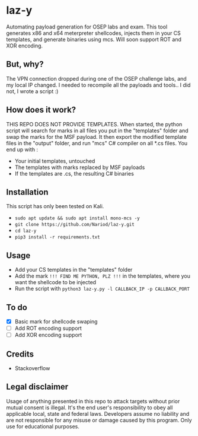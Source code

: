 # laz-y
Automating payload generation for OSEP labs and exam. This tool generates x86 and x64 meterpreter shellcodes, injects them in your CS templates, and generate binaries using mcs. Will soon support ROT and XOR encoding.

## But, why?
The VPN connection dropped during one of the OSEP challenge labs, and my local IP changed. I needed to recompile all the payloads and tools.. I did not, I wrote a script :) 

## How does it work?
THIS REPO DOES NOT PROVIDE TEMPLATES.
When started, the python script will search for marks in all files you put in the "templates" folder and swap the marks for the MSF payload. It then export the modified template files in the "output" folder, and run "mcs" C# compiler on all *.cs files.
You end up with :
* Your initial templates, untouched
* The templates with marks replaced by MSF payloads
* If the templates are .cs, the resulting C# binaries

## Installation
This script has only been tested on Kali.
* `sudo apt update && sudo apt install mono-mcs -y`
* `git clone https://github.com/Nariod/laz-y.git`
* `cd laz-y`
* `pip3 install -r requirements.txt`

## Usage
* Add your CS templates in the "templates" folder
* Add the mark `!!! FIND ME PYTHON, PLZ !!!` in the templates, where you want the shellcode to be injected
* Run the script with `python3 laz-y.py -l CALLBACK_IP -p CALLBACK_PORT`

## To do
- [x] Basic mark for shellcode swaping
- [ ] Add ROT encoding support
- [ ] Add XOR encoding support

## Credits
* Stackoverflow 

## Legal disclaimer
Usage of anything presented in this repo to attack targets without prior mutual consent is illegal. It's the end user's responsibility to obey all applicable local, state and federal laws. Developers assume no liability and are not responsible for any misuse or damage caused by this program. Only use for educational purposes.